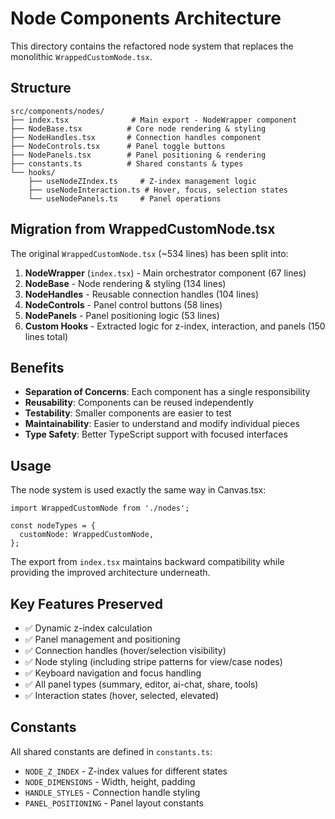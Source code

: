 # Node Components Architecture

This directory contains the refactored node system that replaces the monolithic `WrappedCustomNode.tsx`.

## Structure

```
src/components/nodes/
├── index.tsx              # Main export - NodeWrapper component
├── NodeBase.tsx          # Core node rendering & styling
├── NodeHandles.tsx       # Connection handles component  
├── NodeControls.tsx      # Panel toggle buttons
├── NodePanels.tsx        # Panel positioning & rendering
├── constants.ts          # Shared constants & types
└── hooks/
    ├── useNodeZIndex.ts     # Z-index management logic
    ├── useNodeInteraction.ts # Hover, focus, selection states
    └── useNodePanels.ts     # Panel operations
```

## Migration from WrappedCustomNode.tsx

The original `WrappedCustomNode.tsx` (~534 lines) has been split into:

1. **NodeWrapper** (`index.tsx`) - Main orchestrator component (67 lines)
2. **NodeBase** - Node rendering & styling (134 lines)
3. **NodeHandles** - Reusable connection handles (104 lines)
4. **NodeControls** - Panel control buttons (58 lines)
5. **NodePanels** - Panel positioning logic (53 lines)
6. **Custom Hooks** - Extracted logic for z-index, interaction, and panels (150 lines total)

## Benefits

- **Separation of Concerns**: Each component has a single responsibility
- **Reusability**: Components can be reused independently
- **Testability**: Smaller components are easier to test
- **Maintainability**: Easier to understand and modify individual pieces
- **Type Safety**: Better TypeScript support with focused interfaces

## Usage

The node system is used exactly the same way in Canvas.tsx:

```tsx
import WrappedCustomNode from './nodes';

const nodeTypes = {
  customNode: WrappedCustomNode,
};
```

The export from `index.tsx` maintains backward compatibility while providing the improved architecture underneath.

## Key Features Preserved

- ✅ Dynamic z-index calculation
- ✅ Panel management and positioning  
- ✅ Connection handles (hover/selection visibility)
- ✅ Node styling (including stripe patterns for view/case nodes)
- ✅ Keyboard navigation and focus handling
- ✅ All panel types (summary, editor, ai-chat, share, tools)
- ✅ Interaction states (hover, selected, elevated)

## Constants

All shared constants are defined in `constants.ts`:
- `NODE_Z_INDEX` - Z-index values for different states
- `NODE_DIMENSIONS` - Width, height, padding
- `HANDLE_STYLES` - Connection handle styling
- `PANEL_POSITIONING` - Panel layout constants
